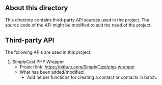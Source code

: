 ## About this directory

This directory contains third-party API sources used in the project. The source code of the API might be modified to suit the need of the project.

## Third-party API

The following APIs are used in this project:

1. SimplyCast PHP Wrapper
   * Project link: https://github.com/SimplyCast/php-wrapper
   * What has been added/modified:
     * Add helper functions for creating a contact or contacts in batch.

